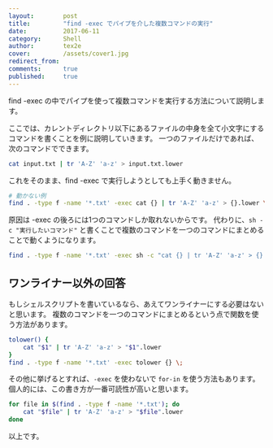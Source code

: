 ```yaml
---
layout:        post
title:         "find -exec でパイプを介した複数コマンドの実行"
date:          2017-06-11
category:      Shell
author:        tex2e
cover:         /assets/cover1.jpg
redirect_from:
comments:      true
published:     true
---
```


find -exec の中でパイプを使って複数コマンドを実行する方法について説明します。

ここでは、カレントディレクトリ以下にあるファイルの中身を全て小文字にするコマンドを書くことを例に説明していきます。
一つのファイルだけであれば、次のコマンドでできます。

```bash
cat input.txt | tr 'A-Z' 'a-z' > input.txt.lower
```

これをそのまま、find -exec で実行しようとしても上手く動きません。

```bash
# 動かない例
find . -type f -name '*.txt' -exec cat {} | tr 'A-Z' 'a-z' > {}.lower \;
```

原因は -exec の後ろには1つのコマンドしか取れないからです。
代わりに、`sh -c "実行したいコマンド"` と書くことで複数のコマンドを一つのコマンドにまとめることで動くようになります。

```bash
find . -type f -name '*.txt' -exec sh -c "cat {} | tr 'A-Z' 'a-z' > {}.lower" \;
```

ワンライナー以外の回答
-------------------

もしシェルスクリプトを書いているなら、あえてワンライナーにする必要はないと思います。
複数のコマンドを一つのコマンドにまとめるという点で関数を使う方法があります。

```bash
tolower() {
    cat "$1" | tr 'A-Z' 'a-z' > "$1".lower
}
find . -type f -name '*.txt' -exec tolower {} \;
```

その他に挙げるとすれば、`-exec` を使わないで `for-in` を使う方法もあります。
個人的には、この書き方が一番可読性が高いと思います。

```bash
for file in $(find . -type f -name '*.txt'); do
    cat "$file" | tr 'A-Z' 'a-z' > "$file".lower
done
```

以上です。

